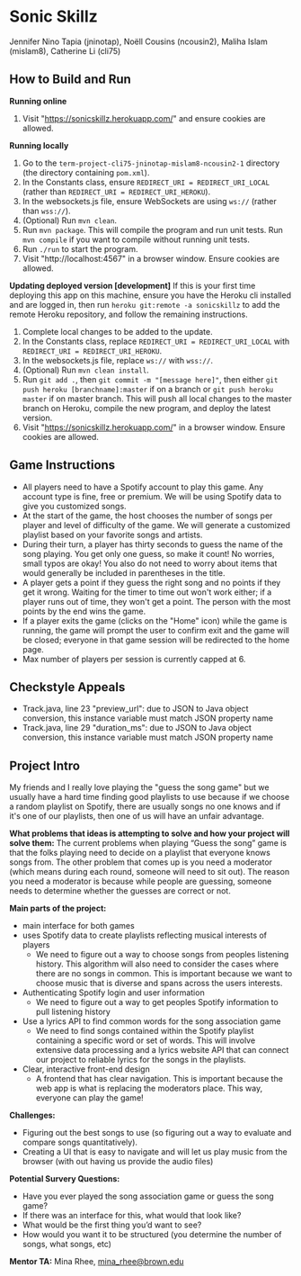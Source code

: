 # Sonic Skillz
Jennifer Nino Tapia (jninotap), Noëll Cousins (ncousin2), Maliha Islam (mislam8), Catherine Li (cli75)

## How to Build and Run
**Running online**
1. Visit "https://sonicskillz.herokuapp.com/" and ensure cookies are allowed.

**Running locally**
1. Go to the `term-project-cli75-jninotap-mislam8-ncousin2-1` directory (the directory 
containing `pom.xml`).
2. In the Constants class, ensure `REDIRECT_URI = REDIRECT_URI_LOCAL` (rather than `REDIRECT_URI = REDIRECT_URI_HEROKU`).
3. In the websockets.js file, ensure WebSockets are using `ws://` (rather than `wss://`).
4. (Optional) Run `mvn clean`.
5. Run `mvn package`. This will compile the program and run unit tests. Run `mvn compile` if you want to compile without running unit tests.
6. Run `./run` to start the program.
7. Visit "http://localhost:4567" in a browser window. Ensure cookies are allowed.

**Updating deployed version [development]**
If this is your first time deploying this app on this machine, ensure you have the Heroku cli installed and are logged in, then run `heroku git:remote -a sonicskillz` to add the remote Heroku repository, and follow the remaining instructions.
1. Complete local changes to be added to the update.
2. In the Constants class, replace `REDIRECT_URI = REDIRECT_URI_LOCAL` with `REDIRECT_URI = REDIRECT_URI_HEROKU`.
3. In the websockets.js file, replace `ws://` with  `wss://`.
4. (Optional) Run `mvn clean install`.
5. Run `git add .`, then `git commit -m "[message here]"`, then either `git push heroku [branchname]:master` if on a 
branch or `git push heroku master` if on master branch. This will push all local changes to the master branch on Heroku,
compile the new program, and deploy the latest version.
6. Visit "https://sonicskillz.herokuapp.com/" in a browser window. Ensure cookies are allowed.

## Game Instructions
* All players need to have a Spotify account to play this game. Any account type is fine, free or premium. We will be using Spotify data to give you customized songs.
* At the start of the game, the host chooses the number of songs per player and level of difficulty of the game. We will generate a customized playlist based on your favorite songs and artists.
* During their turn, a player has thirty seconds to guess the name of the song playing. You get only one guess, so make it count! No worries, small typos are okay! You also do not need to worry about items that would generally be included in parentheses in the title.
* A player gets a point if they guess the right song and no points if they get it wrong. Waiting for the timer to time out won't work either; if a player runs out of time, they won't get a point. The person with the most points by the end wins the game.
* If a player exits the game (clicks on the "Home" icon) while the game is running, the game will prompt the user to confirm exit and the game will be closed; everyone in that game session will be redirected to the home page.
* Max number of players per session is currently capped at 6.

## Checkstyle Appeals
* Track.java, line 23 "preview_url": due to JSON to Java object conversion, this instance variable must match JSON property name
* Track.java, line 29 "duration_ms": due to JSON to Java object conversion, this instance variable must match JSON property name

## Project Intro
My friends and I really love playing the "guess the song game" but we usually have a hard time finding good playlists to use because if we choose a random playlist on Spotify, there are usually songs no one knows and if it's one of our playlists, then one of us will have an unfair advantage. 

**What problems that ideas is attempting to solve and how your project will solve them:**
The current problems when playing “Guess the song” game is that the folks playing need to decide on a playlist that everyone knows songs from. The other problem that comes up is you need a moderator (which means during each round, someone will need to sit out). The reason you need a moderator is because while people are guessing, someone needs to determine whether the guesses are correct or not. 

**Main parts of the project:**
 * main interface for both games
 * uses Spotify data to create playlists reflecting musical interests of players
     * We need to figure out a way to choose songs from peoples listening history. This algorithm will also need to consider the cases where there are no songs in common. This is important because we want to choose music that is diverse and spans across the users interests.
 * Authenticating Spotify login and user information
     * We need to figure out a way to get peoples Spotify information to pull listening history
 * Use a lyrics API to find common words for the song association game
     * We need to find songs contained within the Spotify playlist containing a specific word or set of words. This will involve extensive data processing and a lyrics website API that can connect our project to reliable lyrics for the songs in the playlists.
 * Clear, interactive front-end design
     * A frontend that has clear navigation. This is important because the web app is what is replacing the moderators place. This way, everyone can play the game!  
 
**Challenges:**
 * Figuring out the best songs to use (so figuring out a way to evaluate and compare songs quantitatively). 
 * Creating a UI that is easy to navigate and will let us play music from the browser (with out having us provide the audio files)

**Potential Survery Questions:**
 * Have you ever played the song association game or guess the song game? 
 * If there was an interface for this, what would that look like? 
 * What would be the first thing you’d want to see? 
 * How would you want it to be structured (you determine the number of songs, what songs, etc)

**Mentor TA:** Mina Rhee, mina_rhee@brown.edu
